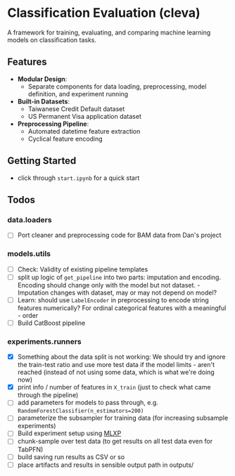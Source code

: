 # Classification Evaluation (cleva)

A framework for training, evaluating, and comparing machine learning models on classification tasks.

## Features

- **Modular Design**: 
  - Separate components for data loading, preprocessing, model definition, and experiment running
- **Built-in Datasets**:
  - Taiwanese Credit Default dataset
  - US Permanent Visa application dataset
- **Preprocessing Pipeline**:
  - Automated datetime feature extraction
  - Cyclical feature encoding

## Getting Started
- click through `start.ipynb` for a quick start

## Todos

### data.loaders
- [ ] Port cleaner and preprocessing code for BAM data from Dan's project

### models.utils
- [ ] Check: Validity of existing pipeline templates
- [ ] split up logic of `get_pipeline` into two parts: imputation and encoding. Encoding should change only with the model but not dataset. - Imputation changes with dataset, may or may not depend on model? 
- [ ] Learn: should use `LabelEncoder` in preprocessing to encode string features numerically? For ordinal categorical features with a meaningful - order
- [ ] Build CatBoost pipeline

### experiments.runners
- [x] Something about the data split is not working: We should try and ignore the train-test ratio and use more test data if the model limits - aren't reached (instead of not using some data, which is what we're doing now)
- [x] print info / number of features in `X_train` (just to check what came through the pipeline)
- [ ] add parameters for models to pass through, e.g. `RandomForestClassifier(n_estimators=200)`
- [ ] parameterize the subsampler for training data (for increasing subsample experiments)
- [ ] Build experiment setup using [MLXP](https://github.com/inria-thoth/mlxp)
- [ ] chunk-sample over test data (to get results on all test data even for TabPFN)
- [ ] build saving run results as CSV or so
- [ ] place artifacts and results in sensible output path in outputs/